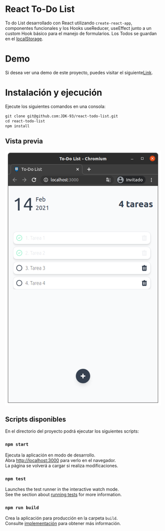 # React To-Do List

To do List desarrollado con React utilizando `create-react-app`, componentes funcionales y los Hooks useReducer, useEffect junto a un custom Hook básico para el manejo de formularios. Los Todos se guardan en el [localStorage](https://developer.mozilla.org/es/docs/Web/API/Storage/LocalStorage).

# Demo
Si desea ver una demo de este proyecto, puedes visitar el siguiente[Link](https://6029c732f6499146d53a11a8--nifty-tesla-16c39e.netlify.app/).

# Instalación y ejecución

Ejecute los siguientes comandos en una consola: 

```
git clone git@github.com:JDK-93/react-todo-list.git
cd react-todo-list
npm install
```
## Vista previa
<p align="center">
  <img src="images/todo02.png">
</p>

## Scripts disponibles

En el directorio del proyecto podrá ejecutar los siguientes scripts:

### `npm start`

Ejecuta la aplicación en modo de desarrollo.\
Abra [http://localhost:3000](http://localhost:3000) para verlo en el navegador.\
La página se volverá a cargar si realiza modificaciones.

### `npm test`

Launches the test runner in the interactive watch mode.\
See the section about [running tests](https://facebook.github.io/create-react-app/docs/running-tests) for more information.

### `npm run build`

Crea la aplicación para producción en la carpeta `build`.\
Consulte [implementación](https://facebook.github.io/create-react-app/docs/deployment) para obtener más información.
